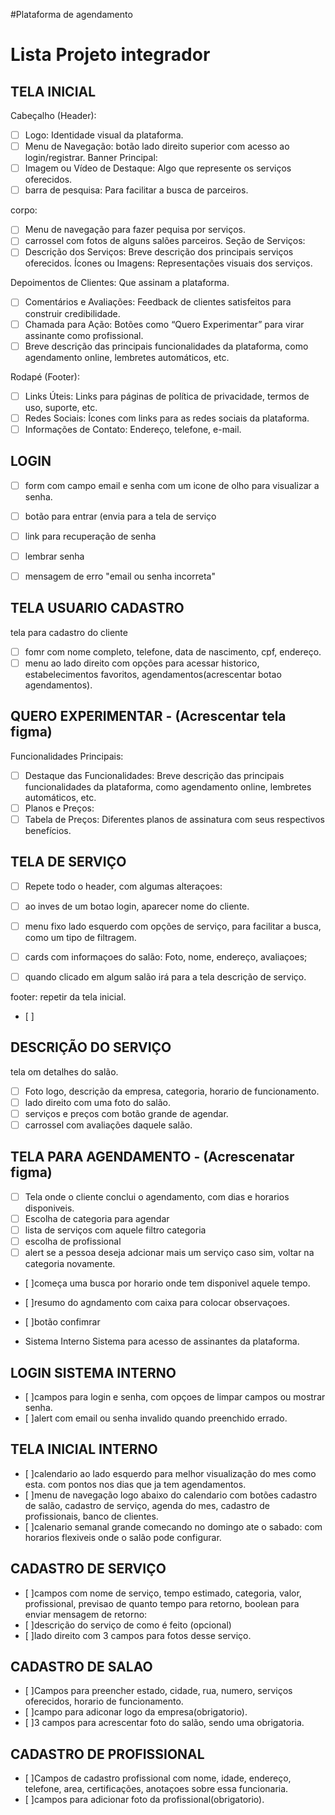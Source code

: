 #Plataforma de agendamento

# Lista Projeto integrador

## TELA INICIAL

Cabeçalho (Header):
- [ ] Logo: Identidade visual da plataforma.
- [ ] Menu de Navegação: botão lado direito superior com acesso ao login/registrar.
Banner Principal:
- [ ] Imagem ou Vídeo de Destaque: Algo que represente os serviços oferecidos.
- [ ] barra de pesquisa: Para facilitar a busca de parceiros.

corpo: 
- [ ] Menu de navegação para fazer pequisa por serviços.
- [ ] carrossel com fotos de alguns salões parceiros. 
Seção de Serviços:
- [ ] Descrição dos Serviços: Breve descrição dos principais serviços oferecidos.
Ícones ou Imagens: Representações visuais dos serviços.

Depoimentos de Clientes: Que assinam a plataforma.
- [ ] Comentários e Avaliações: Feedback de clientes satisfeitos para construir credibilidade.
- [ ] Chamada para Ação: Botões como “Quero Experimentar” para virar assinante como profissional.
- [ ] Breve descrição das principais funcionalidades da plataforma, como agendamento online, lembretes automáticos, etc.

Rodapé (Footer):
- [ ] Links Úteis: Links para páginas de política de privacidade, termos de uso, suporte, etc.
- [ ] Redes Sociais: Ícones com links para as redes sociais da plataforma.
- [ ] Informações de Contato: Endereço, telefone, e-mail.

## LOGIN
- [ ] form com campo email e senha com um icone de olho para visualizar a senha. 

- [ ] botão para entrar (envia para a tela de serviço
- [ ] link para recuperação de senha
- [ ] lembrar senha
- [ ] mensagem de erro "email ou senha incorreta"

## TELA USUARIO CADASTRO
tela para cadastro do cliente
- [ ] fomr com nome completo, telefone, data de nascimento, cpf, endereço. 
- [ ] menu ao lado direito com opções para acessar historico, estabelecimentos favoritos, agendamentos(acrescentar botao agendamentos).

## QUERO EXPERIMENTAR - (Acrescentar tela figma)
Funcionalidades Principais:
- [ ] Destaque das Funcionalidades: Breve descrição das principais funcionalidades da plataforma, como agendamento online, lembretes automáticos, etc.
- [ ] Planos e Preços:
- [ ] Tabela de Preços: Diferentes planos de assinatura com seus respectivos benefícios.

## TELA DE SERVIÇO
- [ ] Repete todo o header, com algumas alteraçoes: 
- [ ] ao inves de um botao login, aparecer nome do cliente. 

- [ ] menu fixo lado esquerdo com opções de serviço, para facilitar a busca, como um tipo de filtragem.
- [ ] cards com informaçoes do salão: Foto, nome, endereço, avaliaçoes;
- [ ] quando clicado em algum salão irá para a tela descrição de serviço. 

footer: repetir da tela inicial. 
- [ ] 

## DESCRIÇÃO DO SERVIÇO
tela om detalhes do salão. 
- [ ] Foto logo, descrição da empresa, categoria, horario de funcionamento. 
- [ ] lado direito com uma foto do salão. 
- [ ] serviços e preços com botão grande de agendar. 
- [ ] carrossel com avaliações daquele salão. 

## TELA PARA AGENDAMENTO - (Acrescenatar figma) 
- [ ] Tela onde o cliente conclui o agendamento, com dias e horarios disponiveis. 
- [ ] Escolha de categoria para agendar
- [ ] lista de serviços com aquele filtro categoria
- [ ] escolha de profissional
- [ ] alert se a pessoa deseja adcionar mais um serviço 
caso sim, voltar na categoria novamente. 
- [ ]começa uma busca por horario onde tem disponivel aquele tempo. 
- [ ]resumo do agndamento com caixa para colocar observaçoes. 
- [ ]botão confimrar



- Sistema Interno 
Sistema para acesso de assinantes da plataforma.

## LOGIN SISTEMA INTERNO
- [ ]campos para login e senha, com opçoes de limpar campos ou mostrar senha. 
- [ ]alert com email ou senha invalido quando preenchido errado. 

## TELA INICIAL INTERNO 
- [ ]calendario ao lado esquerdo para melhor visualização do mes como esta. com pontos nos dias que ja tem agendamentos. 
- [ ]menu de navegação logo abaixo do calendario com botões cadastro de salão, cadastro de serviço, agenda do mes, cadastro de profissionais, banco de clientes. 
- [ ]calenario semanal grande comecando no domingo ate o sabado:  com horarios flexiveis onde o salão pode configurar. 

## CADASTRO DE SERVIÇO 
- [ ]campos com nome de serviço, tempo estimado, categoria, valor, profissional, previsao de quanto tempo para retorno, boolean para enviar mensagem de retorno: 
- [ ]descrição do serviço de como é feito (opcional) 
- [ ]lado direito com 3 campos para fotos desse serviço. 


## CADASTRO DE SALAO
- [ ]Campos para preencher estado, cidade, rua, numero, serviços oferecidos, horario de funcionamento. 
- [ ]campo para adiconar logo da empresa(obrigatorio). 
- [ ]3 campos para acrescentar foto do salão, sendo uma obrigatoria. 


## CADASTRO DE PROFISSIONAL
- [ ]Campos de cadastro profissional com nome, idade, endereço, telefone, area, certificações, anotaçoes sobre essa funcionaria. 
- [ ]campos para adicionar foto da profissional(obrigatorio). 







